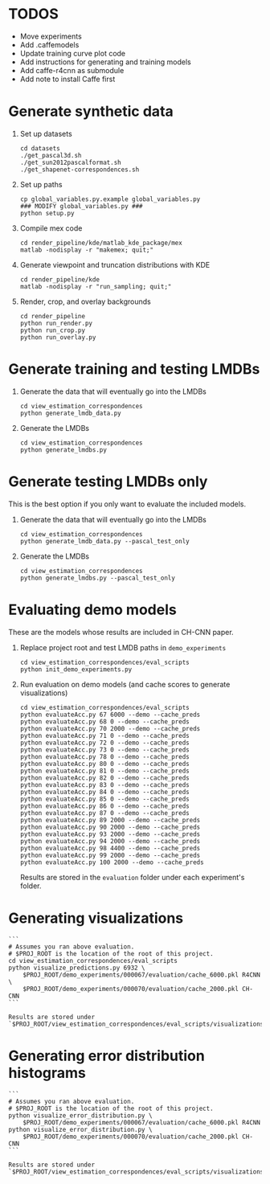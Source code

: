 # TODOS

* Move experiments
* Add .caffemodels
* Update training curve plot code
* Add instructions for generating and training models
* Add caffe-r4cnn as submodule
* Add note to install Caffe first

# Generate synthetic data

1. Set up datasets

	```
	cd datasets
	./get_pascal3d.sh
	./get_sun2012pascalformat.sh
	./get_shapenet-correspondences.sh
	```

2. Set up paths

	```
	cp global_variables.py.example global_variables.py
	### MODIFY global_variables.py ###
	python setup.py
	```

3. Compile mex code

	```
	cd render_pipeline/kde/matlab_kde_package/mex
	matlab -nodisplay -r "makemex; quit;"
	```

4. Generate viewpoint and truncation distributions with KDE

	```
	cd render_pipeline/kde
	matlab -nodisplay -r "run_sampling; quit;"
	```

5. Render, crop, and overlay backgrounds

	```
	cd render_pipeline
	python run_render.py
	python run_crop.py
	python run_overlay.py
	```


# Generate training and testing LMDBs

1. Generate the data that will eventually go into the LMDBs

	```
	cd view_estimation_correspondences
	python generate_lmdb_data.py
	```

2. Generate the LMDBs

	```
	cd view_estimation_correspondences
	python generate_lmdbs.py
	```

# Generate testing LMDBs only

This is the best option if you only want to evaluate the included models.

1. Generate the data that will eventually go into the LMDBs

	```
	cd view_estimation_correspondences
	python generate_lmdb_data.py --pascal_test_only
	```

2. Generate the LMDBs

	```
	cd view_estimation_correspondences
	python generate_lmdbs.py --pascal_test_only
	```


# Evaluating demo models

These are the models whose results are included in CH-CNN paper.

1. Replace project root and test LMDB paths in `demo_experiments`

	```
	cd view_estimation_correspondences/eval_scripts
	python init_demo_experiments.py
	```

2. Run evaluation on demo models (and cache scores to generate visualizations)

	```
	cd view_estimation_correspondences/eval_scripts
	python evaluateAcc.py 67 6000 --demo --cache_preds
	python evaluateAcc.py 68 0 --demo --cache_preds
	python evaluateAcc.py 70 2000 --demo --cache_preds
	python evaluateAcc.py 71 0 --demo --cache_preds
	python evaluateAcc.py 72 0 --demo --cache_preds
	python evaluateAcc.py 73 0 --demo --cache_preds
	python evaluateAcc.py 78 0 --demo --cache_preds
	python evaluateAcc.py 80 0 --demo --cache_preds
	python evaluateAcc.py 81 0 --demo --cache_preds
	python evaluateAcc.py 82 0 --demo --cache_preds
	python evaluateAcc.py 83 0 --demo --cache_preds
	python evaluateAcc.py 84 0 --demo --cache_preds
	python evaluateAcc.py 85 0 --demo --cache_preds
	python evaluateAcc.py 86 0 --demo --cache_preds
	python evaluateAcc.py 87 0 --demo --cache_preds
	python evaluateAcc.py 89 2000 --demo --cache_preds
	python evaluateAcc.py 90 2000 --demo --cache_preds
	python evaluateAcc.py 93 2000 --demo --cache_preds
	python evaluateAcc.py 94 2000 --demo --cache_preds
	python evaluateAcc.py 98 4400 --demo --cache_preds
	python evaluateAcc.py 99 2000 --demo --cache_preds
	python evaluateAcc.py 100 2000 --demo --cache_preds
	```

	Results are stored in the `evaluation` folder under each experiment's folder.


# Generating visualizations

	```
	# Assumes you ran above evaluation.
	# $PROJ_ROOT is the location of the root of this project.
	cd view_estimation_correspondences/eval_scripts
	python visualize_predictions.py 6932 \
		$PROJ_ROOT/demo_experiments/000067/evaluation/cache_6000.pkl R4CNN \
		$PROJ_ROOT/demo_experiments/000070/evaluation/cache_2000.pkl CH-CNN
	```

	Results are stored under `$PROJ_ROOT/view_estimation_correspondences/eval_scripts/visualizations/qualitative_comparison`.


# Generating error distribution histograms

	```
	# Assumes you ran above evaluation.
	# $PROJ_ROOT is the location of the root of this project.
	python visualize_error_distribution.py \
		$PROJ_ROOT/demo_experiments/000067/evaluation/cache_6000.pkl R4CNN
	python visualize_error_distribution.py \
		$PROJ_ROOT/demo_experiments/000070/evaluation/cache_2000.pkl CH-CNN
	```

	Results are stored under `$PROJ_ROOT/view_estimation_correspondences/eval_scripts/visualizations/error_distribution`.
